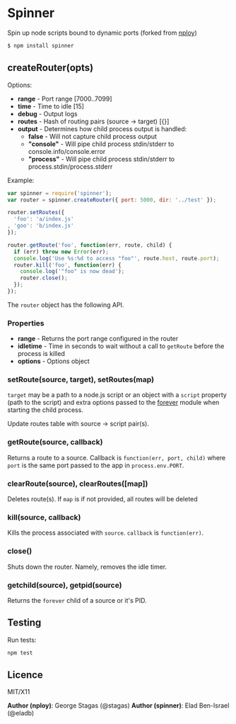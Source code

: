# Spinner

Spin up node scripts bound to dynamic ports (forked from [nploy](https://github.com/stagas/nploy))

```bash
$ npm install spinner
```

## createRouter(opts) ###

Options:

 * __range__ - Port range [7000..7099]
 * __time__ - Time to idle [15]
 * __debug__ - Output logs
 * __routes__ - Hash of routing pairs (source -> target) [{}]
 * __output__ - Determines how child process output is handled:
   * __false__ - Will not capture child process output
   * __"console"__ - Will pipe child process stdin/stderr to console.info/console.error
   * __"process"__ - Will pipe child process stdin/stderr to process.stdin/process.stderr

Example:

```js
var spinner = require('spinner');
var router = spinner.createRouter({ port: 5000, dir: '../test' });

router.setRoutes({
  'foo': 'a/index.js'
, 'goo': 'b/index.js'
});

router.getRoute('foo', function(err, route, child) {
  if (err) throw new Error(err);
  console.log('Use %s:%d to access "foo"', route.host, route.port);
  router.kill('foo', function(err) {
    console.log('"foo" is now dead');
    router.close();
  });
});
```

The `router` object has the following API.

### Properties ###

 * __range__ - Returns the port range configured in the router
 * __idletime__ - Time in seconds to wait without a call to ```getRoute``` before the process is killed
 * __options__ - Options object

### setRoute(source, target), setRoutes(map) ###

`target` may be a path to a node.js script or an object with a `script` property (path to the script)
and extra options passed to the [forever](http://github.com/nodejitsu/forever) module when starting
the child process.

Update routes table with source -> script pair(s).

### getRoute(source, callback) ###

Returns a route to a source. Callback is ```function(err, port, child)``` where ```port``` 
is the same port passed to the app in ```process.env.PORT```.

### clearRoute(source), clearRoutes([map]) ###

Deletes route(s). If ```map``` is if not provided, all routes will be deleted

### kill(source, callback) ###

Kills the process associated with ```source```. ```callback``` is ```function(err)```.

### close() ###

Shuts down the router. Namely, removes the idle timer.

### getchild(source), getpid(source) ###

Returns the `forever` child of a source or it's PID.

## Testing ##

Run tests:

```bash
npm test
```

## Licence ##

MIT/X11

__Author (nploy)__: George Stagas (@stagas)
__Author (spinner)__: Elad Ben-Israel (@eladb)
